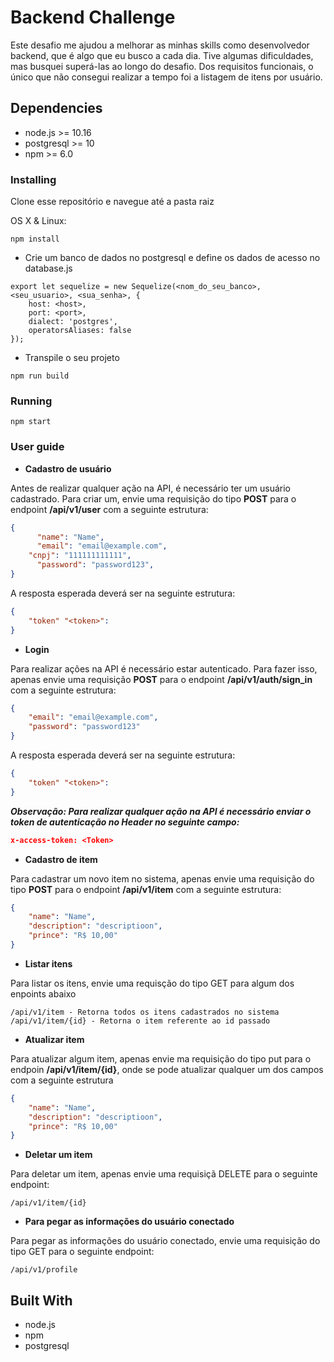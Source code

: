 # Backend Challenge
Este desafio me ajudou a melhorar as minhas skills como desenvolvedor backend, que é algo que eu busco a cada dia. Tive algumas dificuldades, mas busquei superá-las ao longo do desafio. Dos requisitos funcionais, o único que não consegui realizar a tempo foi a listagem de itens por usuário.

## Dependencies

- node.js >= 10.16
- postgresql >= 10 
- npm >= 6.0

### Installing
 
Clone esse repositório e navegue até a pasta raiz

OS X & Linux:

```
npm install
```

* Crie um banco de dados no postgresql e define os dados de acesso no database.js
```
export let sequelize = new Sequelize(<nom_do_seu_banco>, <seu_usuario>, <sua_senha>, {
    host: <host>,
    port: <port>,
    dialect: 'postgres',
    operatorsAliases: false
});
```
* Transpile o seu projeto
```
npm run build
```

### Running

```
npm start
```

### User guide
* **Cadastro de usuário**

Antes de realizar qualquer ação na API, é necessário ter um usuário cadastrado. Para criar um, envie uma requisição do tipo **POST** para o endpoint **/api/v1/user** com a seguinte estrutura:

```json
{
	  "name": "Name",
	  "email": "email@example.com",
    "cnpj": "111111111111",
	  "password": "password123",
}
```

A resposta esperada deverá ser na seguinte estrutura:

```json
{
    "token" "<token>":
}
```

* **Login**

Para realizar ações na API é necessário estar autenticado. Para fazer isso, apenas envie uma requisição **POST** para o endpoint **/api/v1/auth/sign_in** com a seguinte estrutura:

```json
{
	"email": "email@example.com",
	"password": "password123"
}
```
A resposta esperada deverá ser na seguinte estrutura:

```json
{
    "token" "<token>":
}
```
***Observação: Para realizar qualquer ação na API é necessário enviar o token de autenticação no Header no seguinte campo:***

```json
x-access-token: <Token>
```

* **Cadastro de item**

Para cadastrar um novo item no sistema, apenas envie uma requisição do tipo **POST** para o endpoint **/api/v1/item** com a seguinte estrutura:

```json
{
	"name": "Name",
	"description": "descriptioon",
	"prince": "R$ 10,00"
}
```

* **Listar itens**

Para listar os itens, envie uma requisção do tipo GET para algum dos enpoints abaixo

```
/api/v1/item - Retorna todos os itens cadastrados no sistema
/api/v1/item/{id} - Retorna o item referente ao id passado
```

* **Atualizar item** 

Para atualizar algum item, apenas envie ma requisição do tipo put para o endpoin **/api/v1/item/{id}**, onde se pode atualizar qualquer um dos campos com a seguinte estrutura

```json
{
	"name": "Name",
	"description": "descriptioon",
	"prince": "R$ 10,00"
}
```

* **Deletar um item**

Para deletar um item, apenas envie uma requisiçã DELETE para o seguinte endpoint:
```
/api/v1/item/{id}
```

* **Para pegar as informações do usuário conectado**


Para pegar as informações do usuário conectado, envie uma requisição do tipo GET para o seguinte endpoint:

```
/api/v1/profile
```

## Built With

* node.js
* npm
* postgresql
